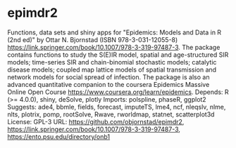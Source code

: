 # epimdr2

Functions, data sets and shiny apps for "Epidemics: Models and Data in R (2nd ed)" by Ottar N. Bjornstad (ISBN 978-3-031-12055-8) <https://link.springer.com/book/10.1007/978-3-319-97487-3>. The package contains functions to study the S(E)IR model, spatial and age-structured SIR models; time-series SIR and chain-binomial stochastic models; catalytic disease models; coupled map lattice models of spatial transmission and network models for social spread of infection. The package is also an advanced quantitative companion to the coursera Epidemics Massive Online Open Course <https://www.coursera.org/learn/epidemics>.
Depends: R (>= 4.0.0), shiny, deSolve, plotly
Imports: polspline, phaseR, ggplot2
Suggests: ade4, bbmle, fields, forecast, imputeTS, lme4, ncf, nleqslv,
        nlme, nlts, plotrix, pomp, rootSolve, Rwave, rworldmap,
        statnet, scatterplot3d
License: GPL-3
URL: <https://github.com/objornstad/epimdr2>, <https://link.springer.com/book/10.1007/978-3-319-97487-3>, <https://ento.psu.edu/directory/onb1> 

